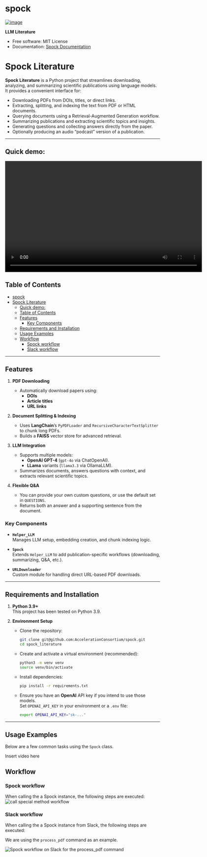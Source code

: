 # spock

[![image](https://img.shields.io/pypi/v/spock.svg)](https://pypi.python.org/pypi/spock)

**LLM Literature**

-   Free software: MIT License
-   Documentation: [Spock Documentation](https://youssefbriki1.github.io/spock)
    
# Spock Literature

**Spock Literature** is a Python project that streamlines downloading, analyzing, and summarizing scientific publications using language models. It provides a convenient interface for:

- Downloading PDFs from DOIs, titles, or direct links.  
- Extracting, splitting, and indexing the text from PDF or HTML documents.  
- Querying documents using a Retrieval-Augmented Generation workflow.  
- Summarizing publications and extracting scientific topics and insights.  
- Generating questions and collecting answers directly from the paper.  
- Optionally producing an audio “podcast” version of a publication.

---
## Quick demo:
<video width="640" height="360" controls>
  <source src="images/spock.mp4" type="video/mp4">
</video>

## Table of Contents

- [spock](#spock)
- [Spock Literature](#spock-literature)
  - [Quick demo:](#quick-demo)
  - [Table of Contents](#table-of-contents)
  - [Features](#features)
    - [Key Components](#key-components)
  - [Requirements and Installation](#requirements-and-installation)
  - [Usage Examples](#usage-examples)
  - [Workflow](#workflow)
    - [Spock workflow](#spock-workflow)
    - [Slack workflow](#slack-workflow)

---

## Features

1. **PDF Downloading**  
   - Automatically download papers using:
     - **DOIs** 
     - **Article titles** 
     - **URL links** 

2. **Document Splitting & Indexing**  
   - Uses **LangChain**’s `PyPDFLoader` and `RecursiveCharacterTextSplitter` to chunk long PDFs.  
   - Builds a **FAISS** vector store for advanced retrieval.

3. **LLM Integration**  
   - Supports multiple models:
     - **OpenAI GPT-4** (`gpt-4o` via ChatOpenAI).
     - **LLama** variants (`llama3.3` via OllamaLLM).
   - Summarizes documents, answers questions with context, and extracts relevant scientific topics.

4. **Flexible Q&A**  
   - You can provide your own custom questions, or use the default set in `QUESTIONS`.  
   - Returns both an answer and a supporting sentence from the document.


### Key Components

- **`Helper_LLM`**  
  Manages LLM setup, embedding creation, and chunk indexing logic.
  
- **`Spock`**  
  Extends `Helper_LLM` to add publication-specific workflows (downloading, summarizing, Q&A, etc.).

- **`URLDownloader`**  
  Custom module for handling direct URL-based PDF downloads.


---

## Requirements and Installation

1. **Python 3.9+**  
   This project has been tested on Python 3.9.

2. **Environment Setup**  
   - Clone the repository:  
     ```bash
     git clone git@github.com:AccelerationConsortium/spock.git
     cd spock_literature
     ```
   - Create and activate a virtual environment (recommended):  
     ```bash
     python3 -m venv venv
     source venv/bin/activate
     ```
   - Install dependencies:  
     ```bash
     pip install -r requirements.txt
     ```
   - Ensure you have an **OpenAI** API key if you intend to use those models.  
     Set `OPENAI_API_KEY` in your environment or a `.env` file:
     ```bash
     export OPENAI_API_KEY="sk-..."
     ```

---

## Usage Examples

Below are a few common tasks using the `Spock` class.


Insert video here


## Workflow

### Spock workflow
When calling the a Spock instance, the following steps are executed:
![call special method workflow](images/spock_uml.png )


### Slack workflow

When calling the a Spock instance from Slack, the following steps are executed:

We are using the `process_pdf` command as an example.

![Spock workflow on Slack for the process_pdf command](images/spock_slack_uml.png "Spock workflow on Slack for the process_pdf command")

